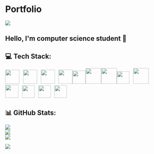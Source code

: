 # Portfolio
![](https://github.com/Libeausta/Portfolio/assets/133878238/f919b3a3-9bfd-4c87-bbda-ed3682227ecd)

## Hello, I'm computer science student 🤗

## 💻 Tech Stack:
<img src="https://github.com/Libeausta/Portfolio/assets/133878238/65a53c79-70c7-4e04-9657-170493a71dad" width=45/>󠁩󠁩󠁩󠁝 &nbsp; <img src="https://github.com/Libeausta/Portfolio/assets/133878238/930f566c-62d1-42c2-80e0-cd1d2cd2fbc5" width=45/>󠁩󠁩󠁩󠁝 &nbsp; <img src="https://github.com/Libeausta/Portfolio/assets/133878238/bd746951-418e-46be-a86f-d554bbf5f876" width=45/>󠁩󠁩󠁩󠁝 &nbsp; <img src="https://github.com/Libeausta/Portfolio/assets/133878238/6518f3c9-fd6a-4d66-b0e1-c5db36f887a9" width=45/><img src="https://user-images.githubusercontent.com/25181517/189715289-df3ee512-6eca-463f-a0f4-c10d94a06b2f.png" width=42/><img src="https://github.com/Libeausta/Portfolio/assets/133878238/b2f5e25a-37be-49ff-83c1-dda5acdfbae8" width=50/><img src="https://github.com/Libeausta/Portfolio/assets/133878238/2a14e54e-e51e-422f-be02-e30fe82963e3" width=50/><img src="https://user-images.githubusercontent.com/25181517/117447155-6a868a00-af3d-11eb-9cfe-245df15c9f3f.png" width=40/> &nbsp; <img src="https://github.com/Libeausta/Portfolio/assets/133878238/3a0857e1-6a8a-401e-aa39-79896e51c39a" width=50/> &nbsp; <img src="https://user-images.githubusercontent.com/25181517/183423507-c056a6f9-1ba8-4312-a350-19bcbc5a8697.png" width=42/> &nbsp; <img src="https://user-images.githubusercontent.com/25181517/192108891-d86b6220-e232-423a-bf5f-90903e6887c3.png" width=40/>󠁩󠁩󠁩󠁝 &nbsp; <img src="https://user-images.githubusercontent.com/25181517/192108890-200809d1-439c-4e23-90d3-b090cf9a4eea.png" width=40/> &nbsp; <img src="https://user-images.githubusercontent.com/25181517/192108895-20dc3343-43e3-4a54-a90e-13a4abbc57b9.png" width=40/>

## 📊 GitHub Stats:
![](https://github-readme-stats.vercel.app/api?username=Libeausta&theme=blueberry&hide_border=false&include_all_commits=false&count_private=false)<br/>
![](https://github-readme-streak-stats.herokuapp.com/?user=Libeausta&theme=blueberry&hide_border=false)<br/>
![](https://github-readme-stats.vercel.app/api/top-langs/?username=Libeausta&theme=blueberry&hide_border=false&include_all_commits=false&count_private=false&layout=compact)


[![](https://visitcount.itsvg.in/api?id=Libeausta&icon=4&color=8)](https://visitcount.itsvg.in)


